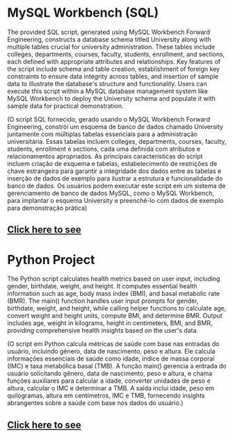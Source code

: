 # MySQL Workbench (SQL)
The provided SQL script, generated using MySQL Workbench Forward Engineering, constructs a database schema titled University along with multiple tables crucial for university administration. These tables include colleges, departments, courses, faculty, students, enrollment, and sections, each defined with appropriate attributes and relationships. Key features of the script include schema and table creation, establishment of foreign key constraints to ensure data integrity across tables, and insertion of sample data to illustrate the database's structure and functionality. Users can execute this script within a MySQL database management system like MySQL Workbench to deploy the University schema and populate it with sample data for practical demonstration.

(O script SQL fornecido, gerado usando o MySQL Workbench Forward Engineering, constrói um esquema de banco de dados chamado University juntamente com múltiplas tabelas essenciais para a administração universitária. Essas tabelas incluem colleges, departments, courses, faculty, students, enrollment e sections, cada uma definida com atributos e relacionamentos apropriados. As principais características do script incluem criação de esquema e tabelas, estabelecimento de restrições de chave estrangeira para garantir a integridade dos dados entre as tabelas e inserção de dados de exemplo para ilustrar a estrutura e funcionalidade do banco de dados. Os usuários podem executar este script em um sistema de gerenciamento de banco de dados MySQL, como o MySQL Workbench, para implantar o esquema University e preenchê-lo com dados de exemplo para demonstração prática)

## [Click here to see](https://github.com/liviagalletti/costa/blob/master/University%20Project.sql)



# Python Project
The Python script calculates health metrics based on user input, including gender, birthdate, weight, and height. It computes essential health information such as age, body mass index (BMI), and basal metabolic rate (BMR). The main() function handles user input prompts for gender, birthdate, weight, and height, while calling helper functions to calculate age, convert weight and height units, compute BMI, and determine BMR. Output includes age, weight in kilograms, height in centimeters, BMI, and BMR, providing comprehensive health insights based on the user's data.

(O script em Python calcula métricas de saúde com base nas entradas do usuário, incluindo gênero, data de nascimento, peso e altura. Ele calcula informações essenciais de saúde como idade, índice de massa corporal (IMC) e taxa metabólica basal (TMB). A função main() gerencia a entrada do usuário solicitando gênero, data de nascimento, peso e altura, e chama funções auxiliares para calcular a idade, converter unidades de peso e altura, calcular o IMC e determinar a TMB. A saída inclui idade, peso em quilogramas, altura em centímetros, IMC e TMB, fornecendo insights abrangentes sobre a saúde com base nos dados do usuário.)

## [Click here to see](https://github.com/liviagalletti/costa/blob/master/fitness.py)

